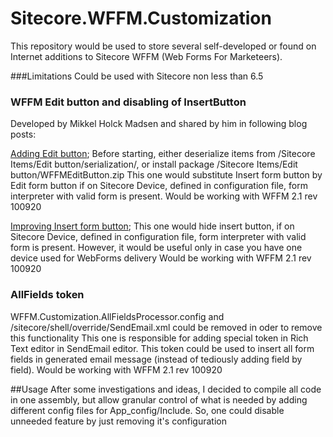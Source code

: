 Sitecore.WFFM.Customization
===========================
This repository would be used to store several self-developed or found on Internet additions to Sitecore WFFM (Web Forms For Marketeers).

###Limitations
Could be used with Sitecore non less than 6.5

### WFFM Edit button and disabling of InsertButton
Developed by Mikkel Holck Madsen and shared by him in following blog posts:

[Adding Edit button](http://www.mikkelhm.dk/post/2013/09/03/Adding-an-edit-button-to-the-Web-Forms-for-Marketers-module.aspx);
Before starting, either deserialize items from /Sitecore Items/Edit button/serialization/, or install package /Sitecore Items/Edit button/WFFMEditButton.zip
This one would substitute Insert form button by Edit form button if on Sitecore Device, defined in configuration file, form interpreter with valid form is present.
Would be working with WFFM 2.1 rev 100920


[Improving Insert form button](http://www.mikkelhm.dk/post/2013/09/08/Improving-the-Insert-form-button-on-the-Webforms-for-Marketers-module.aspx);
This one would hide insert button, if on Sitecore Device, defined in configuration file, form interpreter with valid form is present.
However, it would be useful only in case you have one device used for WebForms delivery
Would be working with WFFM 2.1 rev 100920

### AllFields token
WFFM.Customization.AllFieldsProcessor.config and /sitecore/shell/override/SendEmail.xml could be removed in oder to remove this functionality
This one is responsible for adding special token in Rich Text editor in SendEmail editor.
This token could be used to insert all form fields in generated email message (instead of tediously adding field by field).
Would be working with WFFM 2.1 rev 100920


##Usage
After some investigations and ideas, I decided to compile all code in one assembly, but allow granular control of what is needed by adding different config files for App_config/Include.
So, one could disable unneeded feature by just removing it's configuration
